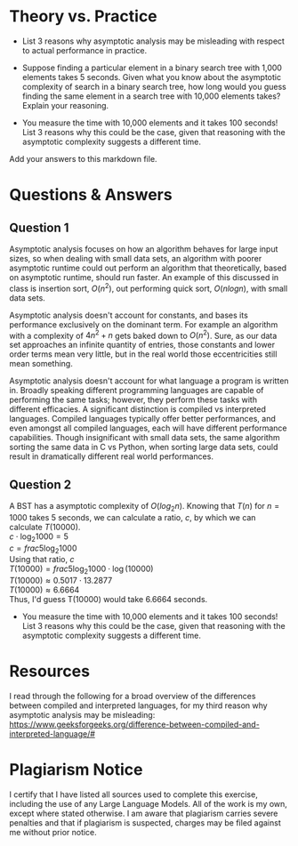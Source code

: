 # Theory vs. Practice

- List 3 reasons why asymptotic analysis may be misleading with respect to
  actual performance in practice.

- Suppose finding a particular element in a binary search tree with 1,000
  elements takes 5 seconds. Given what you know about the asymptotic complexity
  of search in a binary search tree, how long would you guess finding the same
  element in a search tree with 10,000 elements takes? Explain your reasoning.

- You measure the time with 10,000 elements and it takes 100 seconds! List 3
  reasons why this could be the case, given that reasoning with the asymptotic
  complexity suggests a different time.

Add your answers to this markdown file.

# Questions & Answers

## Question 1
  
  Asymptotic analysis focuses on how an algorithm behaves for large input sizes,
  so when dealing with small data sets, an algorithm with poorer asymptotic
  runtime could out perform an algorithm that theoretically, based on asymptotic
  runtime, should run faster. An example of this discussed in class is insertion
  sort, $O(n^2)$, out performing quick sort, $O(nlog n)$, with small data sets.  
  
  Asymptotic analysis doesn't account for constants, and bases its performance
  exclusively on the dominant term. For example an algorithm with a complexity
  of $4n^2+n$ gets baked down to $O(n^2)$. Sure, as our data set approaches
  an infinite quantity of entries, those constants and lower order terms mean
  very little, but in the real world those eccentricities still mean something.  
  
  Asymptotic analysis doesn't account for what language a program is written in.
  Broadly speaking different programming languages are capable of performing the
  same tasks; however, they perform these tasks with different efficacies. A
  significant distinction is compiled vs interpreted languages. Compiled
  languages typically offer better performances, and even amongst all compiled
  languages, each will have different performance capabilities. Though
  insignificant with small data sets, the same algorithm sorting the same data
  in C vs Python, when sorting large data sets, could result in dramatically
  different real world performances.  

## Question 2

  A BST has a asymptotic complexity of $O(log_{2} n)$. Knowing that $T(n)$ for
  $n=1000$ takes 5 seconds, we can calculate a ratio, $c$, by which we can
  calculate $T(10000)$.  
  $c \cdot \log_{2} 1000 = 5$  
  $c = frac{5}{\log_{2} 1000}$  
  Using that ratio, $c$  
  $T(10000) = frac{5}{\log_{2} 1000} \cdot \log(10000)$  
  $T(10000) \approx 0.5017 \cdot 13.2877$  
  $T(10000) \approx 6.6664$  
  Thus, I'd guess T(10000) would take 6.6664 seconds.  

- You measure the time with 10,000 elements and it takes 100 seconds! List 3
  reasons why this could be the case, given that reasoning with the asymptotic
  complexity suggests a different time.  

# Resources

I read through the following for a broad overview of the differences between compiled and interpreted languages, for my third reason why asymptotic analysis may be misleading:  
https://www.geeksforgeeks.org/difference-between-compiled-and-interpreted-language/#

# Plagiarism Notice

I certify that I have listed all sources used to complete this exercise, including the use of any Large Language Models. All of the work is my own, except where stated otherwise. I am aware that plagiarism carries severe penalties and that if plagiarism is suspected, charges may be filed against me without prior notice.
